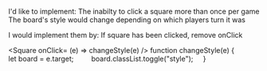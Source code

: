 I'd like to implement:
The inabilty to click a square more than once per game
The board's style would change depending on which players turn it was

I would implement them by:
If square has been clicked, remove onClick

<Square onClick= (e) => changeStyle(e) />
function changeStyle(e) {
        let board = e.target;
        board.classList.toggle("style");
    }

